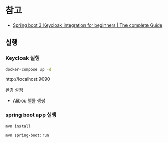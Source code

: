 # 참고

- [Spring boot 3 Keycloak integration for beginners | The complete Guide](https://www.youtube.com/watch?v=vmEWywGzWbA)

## 실행

### Keycloak 실행

```bash
docker-compose up -d
```

http://localhost:9090

환경 설정

- Alibou 렐름 생성

### spring boot app 실행

```bash
mvn install
```

```bash
mvn spring-boot:run
```
